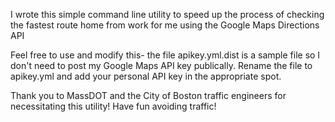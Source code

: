 I wrote this simple command line utility to speed up the process of checking the
fastest route home from work for me using the Google Maps Directions API

Feel free to use and modify this- the file apikey.yml.dist is a sample file so
I don't need to post my Google Maps API key publically. Rename the file to
apikey.yml and add your personal API key in the appropriate spot.

Thank you to MassDOT and the City of Boston traffic engineers for necessitating
this utility! Have fun avoiding traffic!
